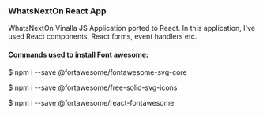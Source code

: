 ### WhatsNextOn React App

WhatsNextOn Vinalla JS Application ported to React. In this application, I've used React components, React forms, event handlers etc.

#### Commands used to install Font awesome:

$ npm i --save @fortawesome/fontawesome-svg-core

$ npm i --save @fortawesome/free-solid-svg-icons

$ npm i --save @fortawesome/react-fontawesome